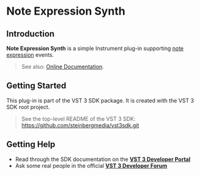 # Note Expression Synth

## Introduction

**Note Expression Synth** is a simple Instrument plug-in supporting [note expression](https://steinbergmedia.github.io/vst3_dev_portal/pages/Technical+Documentation/Change+History/3.5.0/INoteExpressionController.html) events.

> See also: [Online Documentation](https://steinbergmedia.github.io/vst3_dev_portal/pages/What+is+the+VST+3+SDK/Plug-in+Examples.html#note-expression-synth).

## Getting Started

This plug-in is part of the VST 3 SDK package. It is created with the VST 3 SDK root project.

> See the top-level README of the VST 3 SDK: https://github.com/steinbergmedia/vst3sdk.git

## Getting Help

* Read through the SDK documentation on the **[VST 3 Developer Portal](https://steinbergmedia.github.io/vst3_dev_portal/pages/index.html)**
* Ask some real people in the official **[VST 3 Developer Forum](https://forums.steinberg.net/c/developer/103)**
